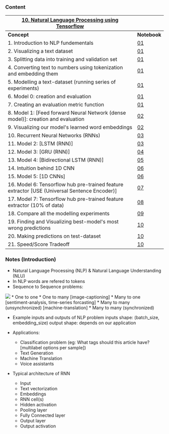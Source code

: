 ### Content

| <u>**10. Natural Language Processing using Tensorflow**</u>  ||
|---------|----------|
| **Concept** | **Notebook** |
|1. Introduction to NLP fundementals |[01](01_nlp_using_tensorflow.ipynb)|
|2. Visualizing a text dataset |[01](01_nlp_using_tensorflow.ipynb)|
|3. Splitting data into training and validation set |[01](01_nlp_using_tensorflow.ipynb)|
|4. Converting text to numbers using tokenization and embedding them |[01](01_nlp_using_tensorflow.ipynb)|
|5. Modelling a text-dataset (running series of experiments) |[01](01_nlp_using_tensorflow.ipynb)|
|6. Model 0: creation and evaluation |[01](01_nlp_using_tensorflow.ipynb)|
|7. Creating an evaluation metric function |[01](01_nlp_using_tensorflow.ipynb)|
|8. Model 1: [Feed forward Neural Network (dense model)]: creation and evaluation |[02](02_nlp_using_tensorflow.ipynb)|
|9. Visualizing our model's learned word embeddings |[02](02_nlp_using_tensorflow.ipynb)|
|10. Recurrent Neural Networks (RNNs)|[03](03_nlp_using_tensorflow.ipynb)|
|11. Model 2: [LSTM (RNN)] |[03](03_nlp_using_tensorflow.ipynb)|
|12. Model 3: [GRU (RNN)] |[04](04_nlp_using_tensorflow.ipynb)|
|13. Model 4: [Bidirectional LSTM (RNN)] |[05](05_nlp_using_tensorflow.ipynb)|
|14. Intuition behind 1D CNN |[06](06_nlp_using_tensorflow.ipynb)|
|15. Model 5: [1D CNNs] |[06](06_nlp_using_tensorflow.ipynb)|
|16. Model 6: Tensorflow hub pre-trained feature extractor [USE (Universal Sentence Encoder)] |[07](07_nlp_using_tensorflow.ipynb)|
|17. Model 7: Tensorflow hub pre-trained feature extractor (10% of data) |[08](08_nlp_using_tensorflow.ipynb)|
|18. Compare all the modelling experiments |[09](09_nlp_using_tensorflow.ipynb)|
|19. Finding and Visualizing best-model's most wrong predictions |[10](10_nlp_using_tensorflow.ipynb)| 
|20. Making predictions on test-dataset |[10](10_nlp_using_tensorflow.ipynb)| 
|21. Speed/Score Tradeoff |[10](10_nlp_using_tensorflow.ipynb)|



### Notes (Introduction)
* Natural Language Processing (NLP) & Natural Language Understanding (NLU)
* In NLP words are refered to tokens
* Sequence to Sequence problems:
<img src='https://karpathy.github.io/assets/rnn/diags.jpeg'/>
  * One to one 
  * One to many [image-captioning]
  * Many to one [sentiment-analysis, time-series forcasting]
  * Many to many (unsynchronized) [machine-translation]
  * Many to many (synchronized) 

* Example inputs and outputs of NLP problem
  inputs shape: (batch_size, embedding_size)
  output shape: depends on our application  

* Applications:
  * Classification problem (eg: What tags should this article have? [multilabel options per sample])
  * Text Generation 
  * Machine Translation
  * Voice assistants

* Typical architecture of RNN
  * Input
  * Text vectorization
  * Embeddings
  * RNN cell(s)
  * Hidden activation
  * Pooling layer
  * Fully Connected layer
  * Output layer
  * Output activation

